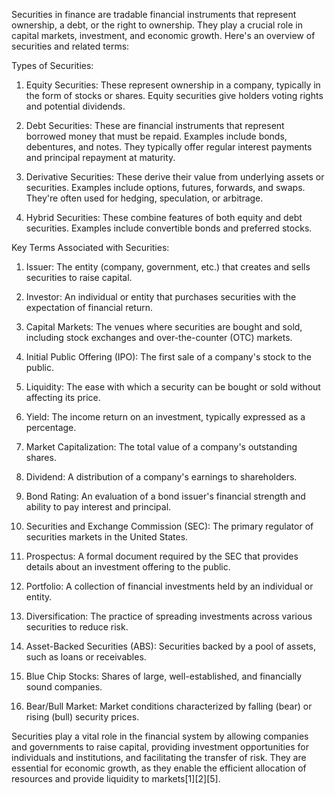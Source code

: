 Securities in finance are tradable financial instruments that represent ownership, a debt, or the right to ownership. They play a crucial role in capital markets, investment, and economic growth. Here's an overview of securities and related terms:

Types of Securities:

1. Equity Securities: These represent ownership in a company, typically in the form of stocks or shares. Equity securities give holders voting rights and potential dividends.

2. Debt Securities: These are financial instruments that represent borrowed money that must be repaid. Examples include bonds, debentures, and notes. They typically offer regular interest payments and principal repayment at maturity.

3. Derivative Securities: These derive their value from underlying assets or securities. Examples include options, futures, forwards, and swaps. They're often used for hedging, speculation, or arbitrage.

4. Hybrid Securities: These combine features of both equity and debt securities. Examples include convertible bonds and preferred stocks.

Key Terms Associated with Securities:

1. Issuer: The entity (company, government, etc.) that creates and sells securities to raise capital.

2. Investor: An individual or entity that purchases securities with the expectation of financial return.

3. Capital Markets: The venues where securities are bought and sold, including stock exchanges and over-the-counter (OTC) markets.

4. Initial Public Offering (IPO): The first sale of a company's stock to the public.

5. Liquidity: The ease with which a security can be bought or sold without affecting its price.

6. Yield: The income return on an investment, typically expressed as a percentage.

7. Market Capitalization: The total value of a company's outstanding shares.

8. Dividend: A distribution of a company's earnings to shareholders.

9. Bond Rating: An evaluation of a bond issuer's financial strength and ability to pay interest and principal.

10. Securities and Exchange Commission (SEC): The primary regulator of securities markets in the United States.

11. Prospectus: A formal document required by the SEC that provides details about an investment offering to the public.

12. Portfolio: A collection of financial investments held by an individual or entity.

13. Diversification: The practice of spreading investments across various securities to reduce risk.

14. Asset-Backed Securities (ABS): Securities backed by a pool of assets, such as loans or receivables.

15. Blue Chip Stocks: Shares of large, well-established, and financially sound companies.

16. Bear/Bull Market: Market conditions characterized by falling (bear) or rising (bull) security prices.

Securities play a vital role in the financial system by allowing companies and governments to raise capital, providing investment opportunities for individuals and institutions, and facilitating the transfer of risk. They are essential for economic growth, as they enable the efficient allocation of resources and provide liquidity to markets[1][2][5].

